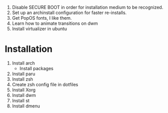 1. Disable SECURE BOOT in order for installation medium to be recognized.
2. Set up an archinstall configuration for faster re-installs.
3. Get PopOS fonts, I like them.
4. Learn how to animate transitions on dwm
5. Install virtualizer in ubuntu


# Installation
1. Install arch
    - Install packages
3. Install paru
4. Install zsh
5. Create zsh config file in dotfiles
6. Install Xorg
7. Install dwm
8. Install st
9. Install dmenu
